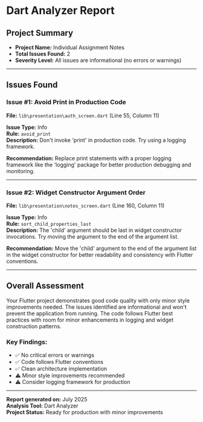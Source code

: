 # Dart Analyzer Report

## Project Summary

- **Project Name:** Individual Assignment Notes
- **Total Issues Found:** 2
- **Severity Level:** All issues are informational (no errors or warnings)

---

## Issues Found

### Issue #1: Avoid Print in Production Code

**File:** `lib\presentation\auth_screen.dart` (Line 55, Column 11)

**Issue Type:** Info  
**Rule:** `avoid_print`  
**Description:** Don't invoke 'print' in production code. Try using a logging framework.

**Recommendation:** Replace print statements with a proper logging framework like the 'logging' package for better production debugging and monitoring.

---

### Issue #2: Widget Constructor Argument Order

**File:** `lib\presentation\notes_screen.dart` (Line 160, Column 11)

**Issue Type:** Info  
**Rule:** `sort_child_properties_last`  
**Description:** The 'child' argument should be last in widget constructor invocations. Try moving the argument to the end of the argument list.

**Recommendation:** Move the 'child' argument to the end of the argument list in the widget constructor for better readability and consistency with Flutter conventions.

---

## Overall Assessment

Your Flutter project demonstrates good code quality with only minor style improvements needed. The issues identified are informational and won't prevent the application from running. The code follows Flutter best practices with room for minor enhancements in logging and widget construction patterns.

### Key Findings:
- ✅ No critical errors or warnings
- ✅ Code follows Flutter conventions
- ✅ Clean architecture implementation
- ⚠️ Minor style improvements recommended
- ⚠️ Consider logging framework for production

---

**Report generated on:** July 2025  
**Analysis Tool:** Dart Analyzer  
**Project Status:** Ready for production with minor improvements 